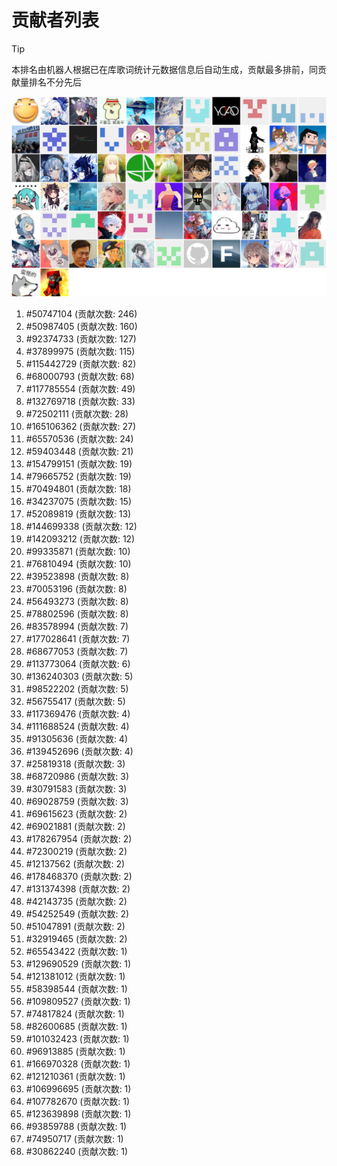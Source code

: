 # 贡献者列表

> [!TIP]
> 本排名由机器人根据已在库歌词统计元数据信息后自动生成，贡献最多排前，同贡献量排名不分先后

![贡献者头像画廊](./CONTRIBUTORS.svg)

1. #50747104 (贡献次数: 246)
2. #50987405 (贡献次数: 160)
3. #92374733 (贡献次数: 127)
4. #37899975 (贡献次数: 115)
5. #115442729 (贡献次数: 82)
6. #68000793 (贡献次数: 68)
7. #117785554 (贡献次数: 49)
8. #132769718 (贡献次数: 33)
9. #72502111 (贡献次数: 28)
10. #165106362 (贡献次数: 27)
11. #65570536 (贡献次数: 24)
12. #59403448 (贡献次数: 21)
13. #154799151 (贡献次数: 19)
14. #79665752 (贡献次数: 19)
15. #70494801 (贡献次数: 18)
16. #34237075 (贡献次数: 15)
17. #52089819 (贡献次数: 13)
18. #144699338 (贡献次数: 12)
19. #142093212 (贡献次数: 12)
20. #99335871 (贡献次数: 10)
21. #76810494 (贡献次数: 10)
22. #39523898 (贡献次数: 8)
23. #70053196 (贡献次数: 8)
24. #56493273 (贡献次数: 8)
25. #78802596 (贡献次数: 8)
26. #83578994 (贡献次数: 7)
27. #177028641 (贡献次数: 7)
28. #68677053 (贡献次数: 7)
29. #113773064 (贡献次数: 6)
30. #136240303 (贡献次数: 5)
31. #98522202 (贡献次数: 5)
32. #56755417 (贡献次数: 5)
33. #117369476 (贡献次数: 4)
34. #111688524 (贡献次数: 4)
35. #91305636 (贡献次数: 4)
36. #139452696 (贡献次数: 4)
37. #25819318 (贡献次数: 3)
38. #68720986 (贡献次数: 3)
39. #30791583 (贡献次数: 3)
40. #69028759 (贡献次数: 3)
41. #69615623 (贡献次数: 2)
42. #69021881 (贡献次数: 2)
43. #178267954 (贡献次数: 2)
44. #72300219 (贡献次数: 2)
45. #12137562 (贡献次数: 2)
46. #178468370 (贡献次数: 2)
47. #131374398 (贡献次数: 2)
48. #42143735 (贡献次数: 2)
49. #54252549 (贡献次数: 2)
50. #51047891 (贡献次数: 2)
51. #32919465 (贡献次数: 2)
52. #65543422 (贡献次数: 1)
53. #129690529 (贡献次数: 1)
54. #121381012 (贡献次数: 1)
55. #58398544 (贡献次数: 1)
56. #109809527 (贡献次数: 1)
57. #74817824 (贡献次数: 1)
58. #82600685 (贡献次数: 1)
59. #101032423 (贡献次数: 1)
60. #96913885 (贡献次数: 1)
61. #166970328 (贡献次数: 1)
62. #121210361 (贡献次数: 1)
63. #106996695 (贡献次数: 1)
64. #107782670 (贡献次数: 1)
65. #123639898 (贡献次数: 1)
66. #93859788 (贡献次数: 1)
67. #74950717 (贡献次数: 1)
68. #30862240 (贡献次数: 1)
